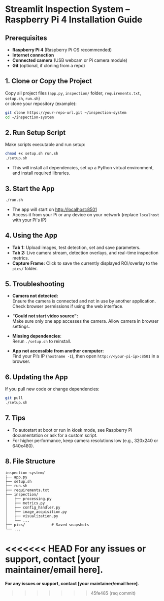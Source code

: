 # Streamlit Inspection System – Raspberry Pi 4 Installation Guide

## Prerequisites

- **Raspberry Pi 4** (Raspberry Pi OS recommended)
- **Internet connection**
- **Connected camera** (USB webcam or Pi camera module)
- **Git** (optional, if cloning from a repo)

## 1. Clone or Copy the Project

Copy all project files (`app.py`, `inspection/` folder, `requirements.txt`, `setup.sh`, `run.sh`)  
or clone your repository (example):

```bash
git clone https://your-repo-url.git ~/inspection-system
cd ~/inspection-system
```

## 2. Run Setup Script

Make scripts executable and run setup:

```bash
chmod +x setup.sh run.sh
./setup.sh
```

- This will install all dependencies, set up a Python virtual environment, and install required libraries.

## 3. Start the App

```bash
./run.sh
```

- The app will start on [http://localhost:8501](http://localhost:8501)
- Access it from your Pi or any device on your network (replace `localhost` with your Pi's IP)

## 4. Using the App

- **Tab 1:** Upload images, test detection, set and save parameters.
- **Tab 2:** Live camera stream, detection overlays, and real-time inspection metrics.
- **Capture Frame:** Click to save the currently displayed ROI/overlay to the `pics/` folder.

## 5. Troubleshooting

- **Camera not detected:**  
  Ensure the camera is connected and not in use by another application.  
  Check browser permissions if using the web interface.

- **"Could not start video source":**  
  Make sure only one app accesses the camera. Allow camera in browser settings.

- **Missing dependencies:**  
  Rerun `./setup.sh` to reinstall.

- **App not accessible from another computer:**  
  Find your Pi’s IP (`hostname -I`), then open `http://<your-pi-ip>:8501` in a browser.

## 6. Updating the App

If you pull new code or change dependencies:

```bash
git pull
./setup.sh
```

## 7. Tips

- To autostart at boot or run in kiosk mode, see Raspberry Pi documentation or ask for a custom script.
- For higher performance, keep camera resolutions low (e.g., 320x240 or 640x480).

## 8. File Structure

```
inspection-system/
├── app.py
├── setup.sh
├── run.sh
├── requirements.txt
├── inspection/
│   ├── processing.py
│   ├── metrics.py
│   ├── config_handler.py
│   ├── image_acquisition.py
│   ├── visualization.py
│   └── ...
├── pics/            # Saved snapshots
└── ...
```

<<<<<<< HEAD
**For any issues or support, contact [your maintainer/email here].**
=======
**For any issues or support, contact [your maintainer/email here].**
>>>>>>> 45fe485 (req commit)
